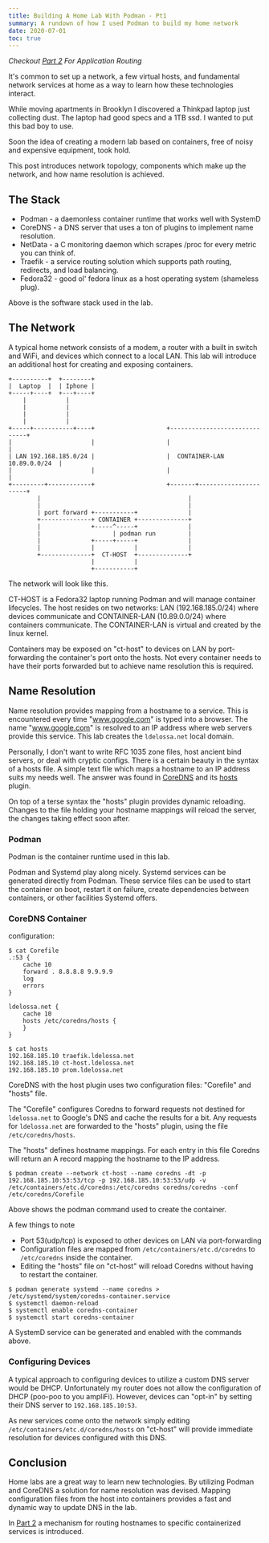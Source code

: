 ```yaml
---
title: Building A Home Lab With Podman - Pt1
summary: A rundown of how I used Podman to build my home network
date: 2020-07-01
toc: true
---
```


*Checkout [Part 2](/blog/posts/home-network-pt2.post) For Application Routing*

It's common to set up a network, a few virtual hosts, and fundamental network services at home as a way to learn how these technologies interact.

While moving apartments in Brooklyn I discovered a Thinkpad laptop just collecting dust.
The laptop had good specs and a 1TB ssd.
I wanted to put this bad boy to use.

Soon the idea of creating a modern lab based on containers, free of noisy and expensive equipment, took hold.

This post introduces network topology, components which make up the network, and how name resolution is achieved.

## The Stack

* Podman - a daemonless container runtime that works well with SystemD
* CoreDNS - a DNS server that uses a ton of plugins to implement name resolution.
* NetData - a C monitoring daemon which scrapes /proc for every metric you can think of.
* Traefik - a service routing solution which supports path routing, redirects, and load balancing.
* Fedora32 - good ol' fedora linux as a host operating system (shameless plug).

Above is the software stack used in the lab.

## The Network

A typical home network consists of a modem, a router with a built in switch and WiFi, and devices which connect to a local LAN.
This lab will introduce an additional host for creating and exposing containers.

```console
+----------+  +--------+
|  Laptop  |  | Iphone |
+-----+----+  +---+----+
    |           |
    |           |
    |           |
    |           |
+-----+-----------+----+                    +------------------------------+
|                      |                    |                              |
| LAN 192.168.185.0/24 |                    |  CONTAINER-LAN 10.89.0.0/24  |
|                      |                    |                              |
+---------+------------+                    +-------+----------------------+
        |                                         |
        |                                         |
        | port forward +-----------+              |
        +--------------+ CONTAINER +--------------+
        |              +-----^-----+              |
        |                    | podman run         |
        |              +-----+-----+              |
        |              |           |              |
        +--------------+  CT-HOST  +--------------+
                       |           |
                       +-----------+
```
The network will look like this.

CT-HOST is a Fedora32 laptop running Podman and will manage container lifecycles.
The host resides on two networks: LAN (192.168.185.0/24) where devices communicate and CONTAINER-LAN (10.89.0.0/24) where containers communicate.
The CONTAINER-LAN is virtual and created by the linux kernel.

Containers may be exposed on "ct-host" to devices on LAN by port-forwarding the container's port onto the hosts.
Not every container needs to have their ports forwarded but to achieve name resolution this is required.

## Name Resolution

Name resolution provides mapping from a hostname to a service.
This is encountered every time "www.google.com" is typed into a browser.
The name "www.google.com" is resolved to an IP address where web servers provide this service.
This lab creates the `ldelossa.net` local domain.

Personally, I don't want to write RFC 1035 zone files, host ancient bind servers, or deal with cryptic configs.
There is a certain beauty in the syntax of a hosts file.
A simple text file which maps a hostname to an IP address suits my needs well.
The answer was found in [CoreDNS](https://coredns.io/) and its [hosts](https://coredns.io/plugins/hosts/) plugin.

On top of a terse syntax the "hosts" plugin provides dynamic reloading.
Changes to the file holding your hostname mappings will reload the server, the changes taking effect soon after.

### Podman
Podman is the container runtime used in this lab.

Podman and Systemd play along nicely.
Systemd services can be generated directly from Podman.
These service files can be used to start the container on boot, restart it on failure, create dependencies between containers, or other facilities Systemd offers.

### CoreDNS Container

configuration:
```console
$ cat Corefile
.:53 {
    cache 10
    forward . 8.8.8.8 9.9.9.9
    log
    errors
}

ldelossa.net {
    cache 10
    hosts /etc/coredns/hosts {
    }
}

$ cat hosts
192.168.185.10 traefik.ldelossa.net
192.168.185.10 ct-host.ldelossa.net
192.168.185.10 prom.ldelossa.net
```

CoreDNS with the host plugin uses two configuration files: "Corefile" and "hosts" file.

The "Corefile" configures Coredns to forward requests not destined for `ldelossa.net` to Google's DNS and cache the results for a bit.
Any requests for `ldelossa.net` are forwarded to the "hosts" plugin, using the file `/etc/coredns/hosts`.

The "hosts" defines hostname mappings.
For each entry in this file Coredns will return an A record mapping the hostname to the IP address.

```console
$ podman create --network ct-host --name coredns -dt -p 192.168.185.10:53:53/tcp -p 192.168.185.10:53:53/udp -v /etc/containers/etc.d/coredns:/etc/coredns coredns/coredns -conf /etc/coredns/Corefile
```
Above shows the podman command used to create the container.

A few things to note
* Port 53(udp/tcp) is exposed to other devices on LAN via port-forwarding
* Configuration files are mapped from `/etc/containers/etc.d/coredns` to `/etc/coredns` inside the container.
* Editing the "hosts" file on "ct-host" will reload Coredns without having to restart the container.

```console
$ podman generate systemd --name coredns > /etc/systemd/system/coredns-container.service
$ systemctl daemon-reload
$ systemctl enable coredns-container
$ systemctl start coredns-container
```
A SystemD service can be generated and enabled with the commands above.

### Configuring Devices

A typical approach to configuring devices to utilize a custom DNS server would be DHCP.
Unfortunately my router does not allow the configuration of DHCP (poo-poo to you ampliFi).
However, devices can "opt-in" by setting their DNS server to `192.168.185.10:53`.

As new services come onto the network simply editing `/etc/containers/etc.d/coredns/hosts` on "ct-host" will provide immediate resolution for devices configured with this DNS.

## Conclusion

Home labs are a great way to learn new technologies.
By utilizing Podman and CoreDNS a solution for name resolution was devised.
Mapping configuration files from the host into containers provides a fast and dynamic way to update DNS in the lab.

In [Part 2](/blog/posts/home-network-pt2.post) a mechanism for routing hostnames to specific containerized services is introduced.
